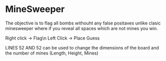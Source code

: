 # MineSweeper
The objective is to flag all bombs withouht any false positaves unlike clasic minesweeper where if you reveal all spaces which are not mines you win.

Right click → Flag\n
Left Click → Place Guess

LINES 52 AND 52 can be used to change the dimensions of the board and the number of mines
(Length, Height, Mines)
